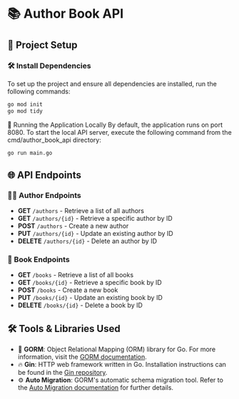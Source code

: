 # 📚 Author Book API

## 🚀 Project Setup

### 🛠 Install Dependencies

To set up the project and ensure all dependencies are installed, run the following commands:

```bash
go mod init
go mod tidy
```
🔧 Running the Application Locally
By default, the application runs on port 8080. To start the local API server, execute the following command from the cmd/author_book_api directory:
```bash
go run main.go
```
## 🌐 API Endpoints

### 👨‍💼 Author Endpoints
- **GET** `/authors` - Retrieve a list of all authors
- **GET** `/authors/{id}` - Retrieve a specific author by ID
- **POST** `/authors` - Create a new author
- **PUT** `/authors/{id}` - Update an existing author by ID
- **DELETE** `/authors/{id}` - Delete an author by ID

### 📖 Book Endpoints
- **GET** `/books` - Retrieve a list of all books
- **GET** `/books/{id}` - Retrieve a specific book by ID
- **POST** `/books` - Create a new book
- **PUT** `/books/{id}` - Update an existing book by ID
- **DELETE** `/books/{id}` - Delete a book by ID

## 🛠 Tools & Libraries Used
- 🔗 **GORM**: Object Relational Mapping (ORM) library for Go. For more information, visit the [GORM documentation](https://gorm.io/index.html).
- 🔥 **Gin**: HTTP web framework written in Go. Installation instructions can be found in the [Gin repository](https://github.com/gin-gonic/gin.git).
- ⚙️ **Auto Migration**: GORM's automatic schema migration tool. Refer to the [Auto Migration documentation](https://gorm.io/docs/migration.html) for further details.

